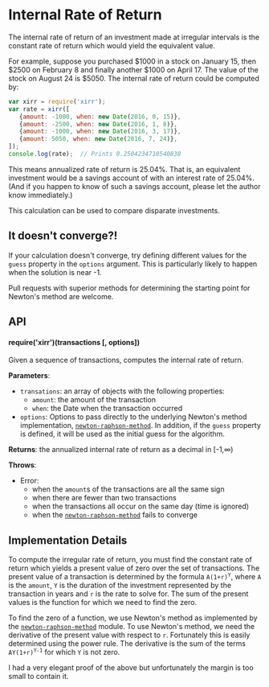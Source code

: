 # Internal Rate of Return

The internal rate of return of an investment made at irregular intervals is the constant rate of return which would yield the equivalent value.

For example, suppose you purchased $1000 in a stock on January 15, then $2500 on February 8 and finally another $1000 on April 17.  The value of the stock on August 24 is $5050.  The internal rate of return could be computed by:

```` javascript
var xirr = require('xirr');
var rate = xirr([
   {amount: -1000, when: new Date(2016, 0, 15)},
   {amount: -2500, when: new Date(2016, 1, 8)},
   {amount: -1000, when: new Date(2016, 3, 17)},
   {amount: 5050, when: new Date(2016, 7, 24)},
]);
console.log(rate);  // Prints 0.2504234710540838
````

This means annualized rate of return is 25.04%.  That is, an equivalent investment would be a savings account of with an interest rate of 25.04%.  (And if you happen to know of such a savings account, please let the author know immediately.)

This calculation can be used to compare disparate investments.

## It doesn't converge?!

If your calculation doesn't converge, try defining different values for the `guess` property in the `options` argument.  This is particularly likely to happen when the solution is near -1.

Pull requests with superior methods for determining the starting point for Newton's method are welcome.

## API

#### require('xirr')(transactions [, options])

Given a sequence of transactions, computes the internal rate of return.

**Parameters**:
- `transations`: an array of objects with the following properties:
  - `amount`: the amount of the transaction
  - `when`: the Date when the transaction occurred
- `options`: Options to pass directly to the underlying Newton's method implementation, [`newton-raphson-method`](https://github.com/scijs/newton-raphson-method).  In addition, if the `guess` property is defined, it will be used as the initial guess for the algorithm.

**Returns**: the annualized internal rate of return as a decimal in [-1,∞)

**Throws**:
- Error:
  - when the `amount`s of the transactions are all the same sign
  - when there are fewer than two transactions
  - when the transactions all occur on the same day (time is ignored)
  - when the [`newton-raphson-method`](https://github.com/scijs/newton-raphson-method) fails to converge

## Implementation Details

To compute the irregular rate of return, you must find the constant rate of return which yields a present value of zero over the set of transactions.  The present value of a transaction is determined by the formula <code>A(1+r)<sup>Y</sup></code>, where `A` is the `amount`, `Y` is the duration of the investment represented by the transaction in years and  `r` is the rate to solve for.  The sum of the present values is the function for which we need to find the zero.

To find the zero of a function, we use Newton's method as implemented by the [`newton-raphson-method`](https://github.com/scijs/newton-raphson-method) module.  To use Newton's method, we need the derivative of the present value with respect to `r`. Fortunately this is easily determined using the power rule.  The derivative is the sum of the terms <code>AY(1+r)<sup>Y-1</sup></code> for which `Y` is not zero.

I had a very elegant proof of the above but unfortunately the margin is too small to contain it.
